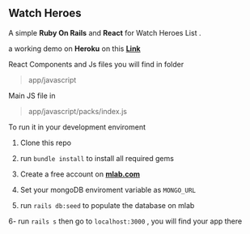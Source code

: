## Watch Heroes

A simple **Ruby On Rails** and **React** for Watch Heroes List .

a working demo on **Heroku** on this **[Link](https://watchheroes.herokuapp.com/)**

React Components and Js files you will find in folder

> app/javascript

Main JS file in

> app/javascript/packs/index.js

To run it in your development enviroment

1. Clone this repo

2. run `bundle install` to install all required gems

3. Create a free account on **[mlab.com](https://mlab.com)**

4. Set your mongoDB enviroment variable as `MONGO_URL`

5. run `rails db:seed` to populate the database on mlab

6- run `rails s` then go to `localhost:3000` , you will find your app there

